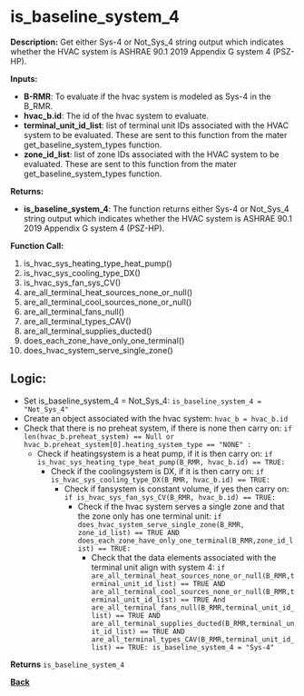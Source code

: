 # is_baseline_system_4  

**Description:** Get either Sys-4 or Not_Sys_4 string output which indicates whether the HVAC system is ASHRAE 90.1 2019 Appendix G system 4 (PSZ-HP).  

**Inputs:**  
- **B-RMR**: To evaluate if the hvac system is modeled as Sys-4 in the B_RMR.   
- **hvac_b.id**: The id of the hvac system to evaluate.  
- **terminal_unit_id_list**: list of terminal unit IDs associated with the HVAC system to be evaluated. These are sent to this function from the mater get_baseline_system_types function.
- **zone_id_list**: list of zone IDs associated with the HVAC system to be evaluated. These are sent to this function from the mater get_baseline_system_types function.   

**Returns:**  
- **is_baseline_system_4**: The function returns either Sys-4 or Not_Sys_4 string output which indicates whether the HVAC system is ASHRAE 90.1 2019 Appendix G system 4 (PSZ-HP).  
 
**Function Call:** 
1. is_hvac_sys_heating_type_heat_pump()
2. is_hvac_sys_cooling_type_DX()
3. is_hvac_sys_fan_sys_CV()  
4. are_all_terminal_heat_sources_none_or_null()  
5. are_all_terminal_cool_sources_none_or_null() 
6. are_all_terminal_fans_null()  
7. are_all_terminal_types_CAV()  
8. are_all_terminal_supplies_ducted()  
9. does_each_zone_have_only_one_terminal()   
10. does_hvac_system_serve_single_zone()   


## Logic:    
- Set is_baseline_system_4 = Not_Sys_4: `is_baseline_system_4 = "Not_Sys_4"` 
- Create an object associated with the hvac system: `hvac_b = hvac_b.id`  
- Check that there is no preheat system, if there is none then carry on: `if len(hvac_b.preheat_system) == Null or hvac_b.preheat_system[0].heating_system_type == "NONE" :`   
    - Check if heatingsystem is a heat pump, if it is then carry on: `if is_hvac_sys_heating_type_heat_pump(B_RMR, hvac_b.id) == TRUE:`     
        - Check if the coolingsystem is DX, if it is then carry on: `if is_hvac_sys_cooling_type_DX(B_RMR, hvac_b.id) == TRUE:`      
            - Check if fansystem is constant volume, if yes then carry on: `if is_hvac_sys_fan_sys_CV(B_RMR, hvac_b.id) == TRUE:`  
                - Check if the hvac system serves a single zone and that the zone only has one terminal unit: `if does_hvac_system_serve_single_zone(B_RMR, zone_id_list) == TRUE AND does_each_zone_have_only_one_terminal(B_RMR,zone_id_list) == TRUE:`  
                    - Check that the data elements associated with the terminal unit align with system 4: `if are_all_terminal_heat_sources_none_or_null(B_RMR,terminal_unit_id_list) == TRUE AND are_all_terminal_cool_sources_none_or_null(B_RMR,terminal_unit_id_list) == TRUE And are_all_terminal_fans_null(B_RMR,terminal_unit_id_list) == TRUE AND are_all_terminal_supplies_ducted(B_RMR,terminal_unit_id_list) == TRUE AND are_all_terminal_types_CAV(B_RMR,terminal_unit_id_list) == TRUE: is_baseline_system_4 = "Sys-4"`      


**Returns** `is_baseline_system_4`  



**[Back](../../_toc.md)**